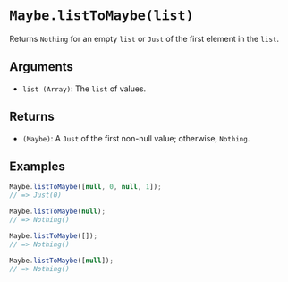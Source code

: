 # `Maybe.listToMaybe(list)`

Returns `Nothing` for an empty `list` or `Just` of the first element in the `list`.

## Arguments

* `list (Array)`: The `list` of values.

## Returns

* `(Maybe)`: A `Just` of the first non-null value; otherwise, `Nothing`.

## Examples

```javascript
Maybe.listToMaybe([null, 0, null, 1]);
// => Just(0)

Maybe.listToMaybe(null);
// => Nothing()

Maybe.listToMaybe([]);
// => Nothing()

Maybe.listToMaybe([null]);
// => Nothing()
```
